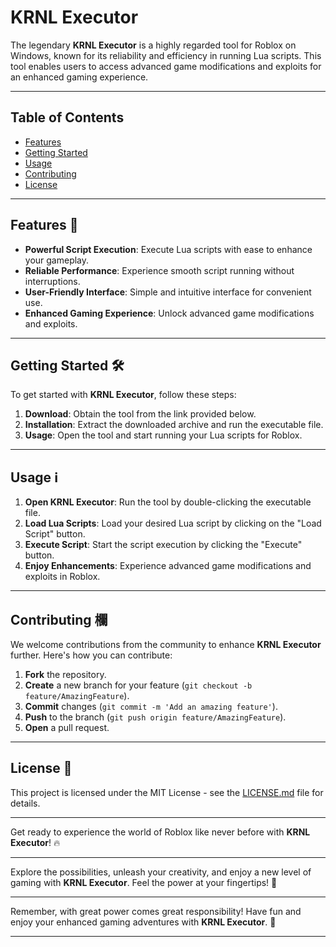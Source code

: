 # KRNL Executor

The legendary **KRNL Executor** is a highly regarded tool for Roblox on Windows, known for its reliability and efficiency in running Lua scripts. This tool enables users to access advanced game modifications and exploits for an enhanced gaming experience.

---

## Table of Contents

- [Features](#features)
- [Getting Started](#getting-started)
- [Usage](#usage)
- [Contributing](#contributing)
- [License](#license)
       
---

## Features 🚀

- **Powerful Script Execution**: Execute Lua scripts with ease to enhance your gameplay.
- **Reliable Performance**: Experience smooth script running without interruptions.
- **User-Friendly Interface**: Simple and intuitive interface for convenient use.
- **Enhanced Gaming Experience**: Unlock advanced game modifications and exploits.
             
---

## Getting Started 🛠

To get started with **KRNL Executor**, follow these steps:

1. **Download**: Obtain the tool from the link provided below.
2. **Installation**: Extract the downloaded archive and run the executable file.
3. **Usage**: Open the tool and start running your Lua scripts for Roblox.
                   
---
                   
## Usage ℹ️
                   
1. **Open KRNL Executor**: Run the tool by double-clicking the executable file.
2. **Load Lua Scripts**: Load your desired Lua script by clicking on the "Load Script" button.
3. **Execute Script**: Start the script execution by clicking the "Execute" button.
4. **Enjoy Enhancements**: Experience advanced game modifications and exploits in Roblox.
                               
---
                               
## Contributing 欄
                               
We welcome contributions from the community to enhance **KRNL Executor** further. Here's how you can contribute:
                               
1. **Fork** the repository.
2. **Create** a new branch for your feature (```git checkout -b feature/AmazingFeature```).
3. **Commit** changes (```git commit -m 'Add an amazing feature'```).
4. **Push** to the branch (```git push origin feature/AmazingFeature```).
5. **Open** a pull request.
                                              
---
                                              
## License 📜
                                              
This project is licensed under the MIT License - see the [LICENSE.md](LICENSE.md) file for details.
                                              
---
                                              
Get ready to experience the world of Roblox like never before with **KRNL Executor**! 🔥
                                           
 ---
                                        
Explore the possibilities, unleash your creativity, and enjoy a new level of gaming with **KRNL Executor**. Feel the power at your fingertips! 🌟
                                        
---
                                        
Remember, with great power comes great responsibility! Have fun and enjoy your enhanced gaming adventures with **KRNL Executor**. 🚀
                                        
---

